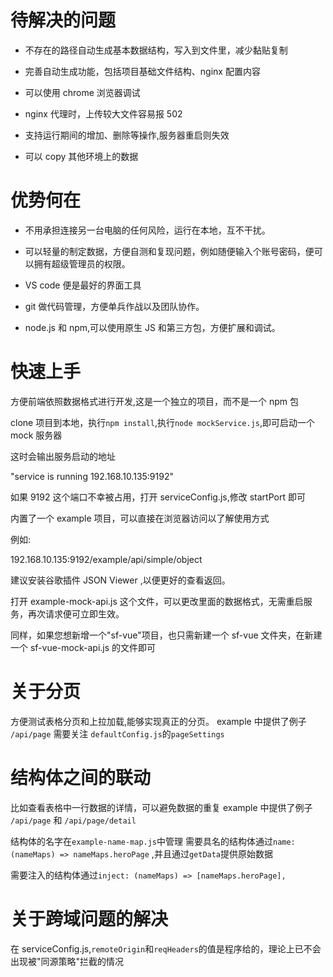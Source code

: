 # 待解决的问题

- 不存在的路径自动生成基本数据结构，写入到文件里，减少黏贴复制
- 完善自动生成功能，包括项目基础文件结构、nginx 配置内容

- 可以使用 chrome 浏览器调试

- nginx 代理时，上传较大文件容易报 502

- 支持运行期间的增加、删除等操作,服务器重启则失效

- 可以 copy 其他环境上的数据

# 优势何在

- 不用承担连接另一台电脑的任何风险，运行在本地，互不干扰。

- 可以轻量的制定数据，方便自测和复现问题，例如随便输入个账号密码，便可以拥有超级管理员的权限。

- VS code 便是最好的界面工具

- git 做代码管理，方便单兵作战以及团队协作。

- node.js 和 npm,可以使用原生 JS 和第三方包，方便扩展和调试。

# 快速上手

方便前端依照数据格式进行开发,这是一个独立的项目，而不是一个 npm 包

clone 项目到本地，执行`npm install`,执行`node mockService.js`,即可启动一个 mock 服务器

这时会输出服务启动的地址

"service is running 192.168.10.135:9192"

如果 9192 这个端口不幸被占用，打开 serviceConfig.js,修改 startPort 即可

内置了一个 example 项目，可以直接在浏览器访问以了解使用方式

例如:

192.168.10.135:9192/example/api/simple/object

建议安装谷歌插件 JSON Viewer ,以便更好的查看返回。

打开 example-mock-api.js 这个文件，可以更改里面的数据格式，无需重启服务，再次请求便可立即生效。

同样，如果您想新增一个"sf-vue"项目，也只需新建一个 sf-vue 文件夹，在新建一个 sf-vue-mock-api.js 的文件即可

# 关于分页

方便测试表格分页和上拉加载,能够实现真正的分页。
example 中提供了例子 `/api/page`
需要关注 `defaultConfig.js`的`pageSettings`

# 结构体之间的联动

比如查看表格中一行数据的详情，可以避免数据的重复
example 中提供了例子 `/api/page` 和 `/api/page/detail`

结构体的名字在`example-name-map.js`中管理
需要具名的结构体通过`name: (nameMaps) => nameMaps.heroPage` ,并且通过`getData`提供原始数据

需要注入的结构体通过`inject: (nameMaps) => [nameMaps.heroPage],`

# 关于跨域问题的解决

在 serviceConfig.js,`remoteOrigin`和`reqHeaders`的值是程序给的，理论上已不会出现被"同源策略"拦截的情况
